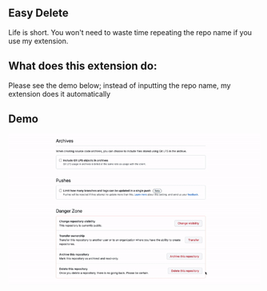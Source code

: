 ## Easy Delete
Life is short. You won't need to waste time repeating the repo name if you use my extension.

## What does this extension do:
Please see the demo below; instead of inputting the repo name, my extension does it automatically


## Demo
![](./assets/images/demo.gif)

